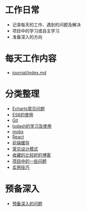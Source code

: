 # 工作日常
* 记录每天的工作、遇到的问题及解决
* 项目中的学习或自主学习  
* 准备深入的方向  
  
# 每天工作内容  
* [journal/index.md](./journal/_index.md)   
  
# 分类整理  
* [Echarts常见问题](./分类整理/Echarts常见问题/_index.md)   
* [ES6的使用](./分类整理/ES6的使用/_index.md)  
* [Git](./分类整理/Git/_index.md)
* [lodash的学习及使用](./分类整理/lodash的学习及使用/_index.md)
* [mobx](./分类整理/mobx/_index.md)
* [React](./分类整理/React/_index.md)
* [前端缓存](./分类整理/前端缓存/_index.md)
* [常见设计模式](./分类整理/常见设计模式/_index.md)
* [收藏的比较好的博客](./分类整理/收藏的比较好的博客/_index.md)
* [项目中的一些问题](./分类整理/项目中的一些问题/_index.md)
* [实用技巧](./分类整理/实用技巧.md)
  
# 预备深入  
* [预备深入的问题](./预备深入/_index.md)